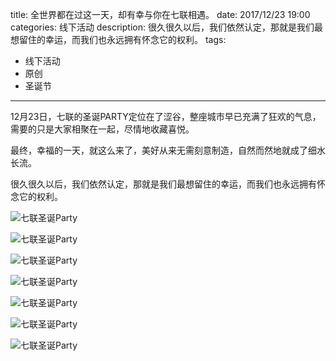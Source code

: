 title: 全世界都在过这一天，却有幸与你在七联相遇。
date: 2017/12/23 19:00
categories: 线下活动
description: 很久很久以后，我们依然认定，那就是我们最想留住的幸运，而我们也永远拥有怀念它的权利。
tags:
- 线下活动
- 原创
- 圣诞节

---

12月23日，七联的圣诞PARTY定位在了涩谷，整座城市早已充满了狂欢的气息，需要的只是大家相聚在一起，尽情地收藏喜悦。

最终，幸福的一天，就这么来了，美好从来无需刻意制造，自然而然地就成了细水长流。

很久很久以后，我们依然认定，那就是我们最想留住的幸运，而我们也永远拥有怀念它的权利。

![七联圣诞Party](http://wx2.sinaimg.cn/mw690/a9a40e85gy1fn2iy3lx4ej21400u0ngz.jpg)

![七联圣诞Party](http://wx4.sinaimg.cn/mw690/a9a40e85gy1fn2iuhelypj21400u0kjl.jpg)

![七联圣诞Party](http://wx4.sinaimg.cn/mw690/a9a40e85gy1fn2iu8eqmuj21400u0qv5.jpg)

![七联圣诞Party](http://wx4.sinaimg.cn/mw690/a9a40e85gy1fn2iuez4nlj21400u0qv5.jpg)

![七联圣诞Party](http://wx2.sinaimg.cn/mw690/a9a40e85gy1fn2iudj2lcj21400u0e82.jpg)

![七联圣诞Party](http://wx2.sinaimg.cn/mw690/a9a40e85gy1fn2iuc4rrfj21400u0x6p.jpg)

![七联圣诞Party](http://wx2.sinaimg.cn/mw690/a9a40e85gy1fn2iu5ijk1j21400u0no3.jpg)